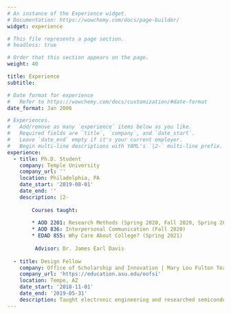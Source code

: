 ```yaml
---
# An instance of the Experience widget.
# Documentation: https://wowchemy.com/docs/page-builder/
widget: experience

# This file represents a page section.
# headless: true

# Order that this section appears on the page.
weight: 40

title: Experience
subtitle:

# Date format for experience
#   Refer to https://wowchemy.com/docs/customization/#date-format
date_format: Jan 2006

# Experiences.
#   Add/remove as many `experience` items below as you like.
#   Required fields are `title`, `company`, and `date_start`.
#   Leave `date_end` empty if it's your current employer.
#   Begin multi-line descriptions with YAML's `|2-` multi-line prefix.
experience:
  - title: Ph.D. Student
    company: Temple University
    company_url: ''
    location: Philadelphia, PA
    date_start: '2019-08-01'
    date_end: ''
    description: |2-
              
        Courses taught:
        
        * AOD 2201: Research Methods (Spring 2020, Fall 2020, Spring 2021)
        * AOD 836: Interpersonal Communication (Fall 2020)
        * EDAD 855: Why Care About College? (Spring 2021)
         
         Advisor: Dr. James Earl Davis
        
  - title: Design Fellow
    company: Office of Scholarship and Innovation | Mary Lou Fulton Teacher's College | Arizona State University
    company_url: 'https://education.asu.edu/oofsi'
    location: Tempe, AZ
    date_start: '2018-11-01'
    date_end: '2019-05-31'
    description: Taught electronic engineering and researched semiconductor physics.
---
```

